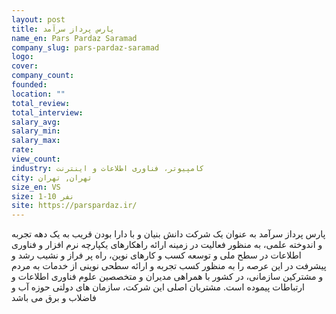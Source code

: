 ```yaml
---
layout: post
title: پارس پرداز سرآمد
name_en: Pars Pardaz Saramad
company_slug: pars-pardaz-saramad
logo: 
cover: 
company_count:
founded:
location: ""
total_review: 
total_interview: 
salary_avg: 
salary_min: 
salary_max: 
rate: 
view_count: 
industry: کامپیوتر، فناوری اطلاعات و اینترنت
city: تهران, تهران
size_en: VS
size: 1-10 نفر
site: https://parspardaz.ir/
---
```


پارس پرداز سرآمد به عنوان یک شرکت دانش بنيان و با دارا بودن قریب به یک دهه تجربه و اندوخته علمی، به منظور فعالیت در زمینه ارائه راهکارهای یکپارچه نرم افزار و فناوری اطلاعات در سطح ملی و توسعه کسب و کارهای نوین، راه پر فراز و نشیب رشد و پیشرفت در این عرصه را به منظور کسب تجربه و ارائه سطحی نوینی از خدمات به مردم و مشترکین سازمانی، در کشور با همراهی مدیران و متخصصین علوم فناوری اطلاعات و ارتباطات پیموده است.
مشتریان اصلی این شرکت، سازمان های دولتی حوزه آب و فاضلاب و برق می باشد
